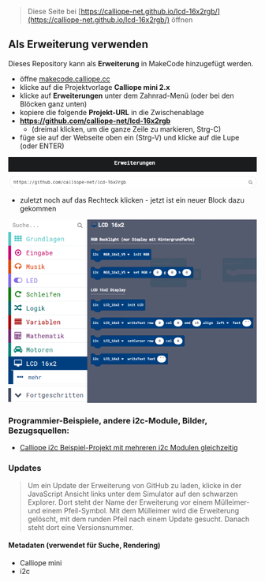 
> Diese Seite bei [https://calliope-net.github.io/lcd-16x2rgb/](https://calliope-net.github.io/lcd-16x2rgb/) öffnen

## Als Erweiterung verwenden

Dieses Repository kann als **Erweiterung** in MakeCode hinzugefügt werden.

* öffne [makecode.calliope.cc](https://makecode.calliope.cc)
* klicke auf die Projektvorlage **Calliope mini 2.x**
* klicke auf **Erweiterungen** unter dem Zahnrad-Menü (oder bei den Blöcken ganz unten)
* kopiere die folgende **Projekt-URL** in die Zwischenablage
* **https://github.com/calliope-net/lcd-16x2rgb**
  * (dreimal klicken, um die ganze Zeile zu markieren, Strg-C)
* füge sie auf der Webseite oben ein (Strg-V) und klicke auf die Lupe (oder ENTER)

![](erweiterung-laden.png)

* zuletzt noch auf das Rechteck klicken - jetzt ist ein neuer Block dazu gekommen

![](blocks.png)

### Programmier-Beispiele, andere i2c-Module, Bilder, Bezugsquellen:
* [Calliope i2c Beispiel-Projekt mit mehreren i2c Modulen gleichzeitig](https://calliope-net.github.io/i2c-test/)

### Updates

> Um ein Update der Erweiterung von GitHub zu laden, klicke in der JavaScript Ansicht
> links unter dem Simulator auf den schwarzen Explorer. Dort steht der Name der Erweiterung
> vor einem Mülleimer- und einem Pfeil-Symbol. Mit dem Mülleimer wird die Erweiterung gelöscht,
> mit dem runden Pfeil nach einem Update gesucht. Danach steht dort eine Versionsnummer.

#### Metadaten (verwendet für Suche, Rendering)

* Calliope mini
* i2c
